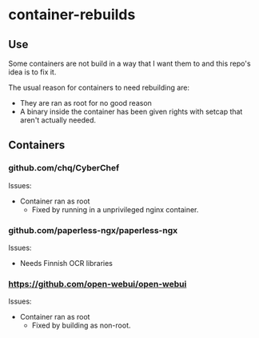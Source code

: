 # container-rebuilds
## Use
Some containers are not build in a way that I want them to and this repo's idea is to fix it. <br>

The usual reason for containers to need rebuilding are:
- They are ran as root for no good reason
- A binary inside the container has been given rights with setcap that aren't actually needed.

## Containers
### github.com/chq/CyberChef
Issues:
- Container ran as root
    - Fixed by running in a unprivileged nginx container.
### github.com/paperless-ngx/paperless-ngx
Issues:
- Needs Finnish OCR libraries

### https://github.com/open-webui/open-webui
Issues:
- Container ran as root
    - Fixed by building as non-root.